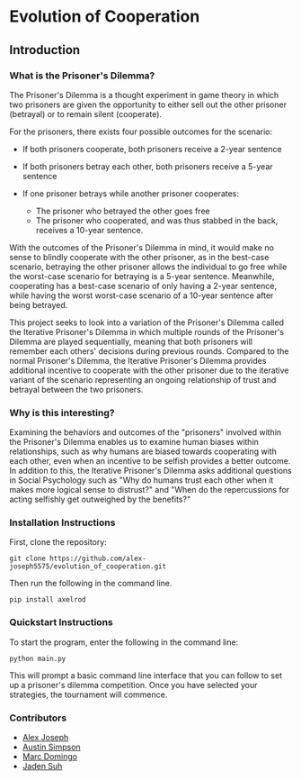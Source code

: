 # Evolution of Cooperation

## Introduction
### What is the Prisoner's Dilemma?
The Prisoner's Dilemma is a thought experiment in game theory in which two prisoners are given the opportunity to either sell out the other prisoner (betrayal) or to remain silent (cooperate). 

For the prisoners, there exists four possible outcomes for the scenario:

- If both prisoners cooperate, both prisoners receive a 2-year sentence
- If both prisoners betray each other, both prisoners receive a 5-year sentence
- If one prisoner betrays while another prisoner cooperates:
	
	- The prisoner who betrayed the other goes free
	- The prisoner who cooperated, and was thus stabbed in the back, receives a 10-year sentence.

With the outcomes of the Prisoner's Dilemma in mind, it would make no sense to blindly cooperate with the other prisoner, as in the best-case scenario, betraying the other prisoner allows the individual to go free while the worst-case scenario for betraying is a 5-year sentence. Meanwhile, cooperating has a best-case scenario of only having a 2-year sentence, while having the worst worst-case scenario of a 10-year sentence after being betrayed.  

This project seeks to look into a variation of the Prisoner's Dilemma called the Iterative Prisoner's Dilemma in which multiple rounds of the Prisoner's Dilemma are played sequentially, meaning that both prisoners will remember each others' decisions during previous rounds. Compared to the normal Prisoner's Dilemma, the Iterative Prisoner's Dilemma provides additional incentive to cooperate with the other prisoner due to the iterative variant of the scenario representing an ongoing relationship of trust and betrayal between the two prisoners.


### Why is this interesting?
Examining the behaviors and outcomes of the "prisoners" involved within the Prisoner's Dilemma enables us to examine human biases within relationships, such as why humans are biased towards cooperating with each other, even when an incentive to be selfish provides a better outcome. In addition to this, the Iterative Prisoner's Dilemma asks additional questions in Social Psychology such as "Why do humans trust each other when it makes more logical sense to distrust?" and "When do the repercussions for acting selfishly get outweighed by the benefits?"


### Installation Instructions
First, clone the repository:
```
git clone https://github.com/alex-joseph5575/evolution_of_cooperation.git
```
Then run the following in the command line. 
```
pip install axelrod
```

### Quickstart Instructions
To start the program, enter the following in the command line:
```
python main.py
```
This will prompt a basic command line interface that you can follow to set up a prisoner's dilemma competition. Once you have selected your strategies, the tournament will commence. 

### Contributors
* [Alex Joseph](https://github.com/alex-joseph5575)
* [Austin Simpson](https://github.com/Austin-Simpson)
* [Marc Domingo](https://github.com/MNGSunday)
* [Jaden Suh](https://github.com/JadenSuh)
